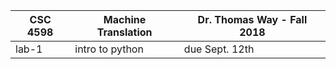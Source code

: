 | CSC 4598 | Machine Translation | Dr. Thomas Way - Fall 2018 | 
| -- | -- | -- |
| lab-1 | intro to python | due Sept. 12th |